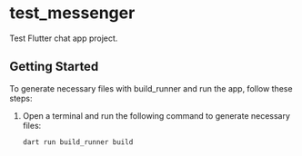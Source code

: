 # test_messenger

Test Flutter chat app project.

## Getting Started

To generate necessary files with build_runner and run the app, follow these steps:

1. Open a terminal and run the following command to generate necessary files:

   ```bash
   dart run build_runner build
